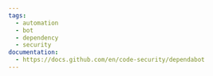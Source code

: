 ```yaml
---
tags:
  - automation
  - bot
  - dependency
  - security
documentation:
  - https://docs.github.com/en/code-security/dependabot
---
```

